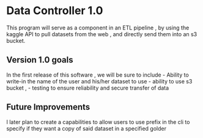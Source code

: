 # Data Controller 1.0
This program will serve as a component in an ETL pipeline , by using the kaggle API to pull datasets from the web , and directly send them into an s3 bucket.

## Version 1.0 goals
In the first release of this software , we will be sure to include 
    - Ability to write-in the name of the user and his/her dataset to use
    - ability to use s3 bucket ,
    - testing to ensure reliability and secure transfer of data 

## Future Improvements
I later plan to create a capabilities to allow users to use prefix in the cli to specify if they want a copy of said dataset in a specified golder

